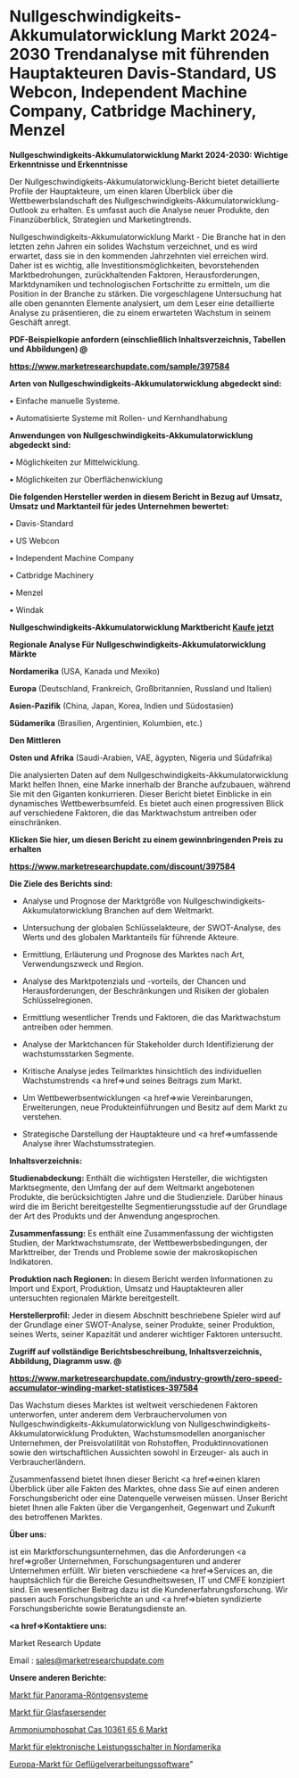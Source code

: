 # Nullgeschwindigkeits-Akkumulatorwicklung Markt 2024-2030 Trendanalyse mit führenden Hauptakteuren Davis-Standard, US Webcon, Independent Machine Company, Catbridge Machinery, Menzel

<strong>Nullgeschwindigkeits-Akkumulatorwicklung Markt 2024-2030: Wichtige Erkenntnisse und Erkenntnisse</strong>

Der Nullgeschwindigkeits-Akkumulatorwicklung-Bericht bietet detaillierte Profile der Hauptakteure, um einen klaren Überblick über die Wettbewerbslandschaft des Nullgeschwindigkeits-Akkumulatorwicklung-Outlook zu erhalten. Es umfasst auch die Analyse neuer Produkte, den Finanzüberblick, Strategien und Marketingtrends.

Nullgeschwindigkeits-Akkumulatorwicklung Markt - Die Branche hat in den letzten zehn Jahren ein solides Wachstum verzeichnet, und es wird erwartet, dass sie in den kommenden Jahrzehnten viel erreichen wird. Daher ist es wichtig, alle Investitionsmöglichkeiten, bevorstehenden Marktbedrohungen, zurückhaltenden Faktoren, Herausforderungen, Marktdynamiken und technologischen Fortschritte zu ermitteln, um die Position in der Branche zu stärken. Die vorgeschlagene Untersuchung hat alle oben genannten Elemente analysiert, um dem Leser eine detaillierte Analyse zu präsentieren, die zu einem erwarteten Wachstum in seinem Geschäft anregt.



<strong><b>PDF-Beispielkopie anfordern (einschließlich Inhaltsverzeichnis, Tabellen und Abbildungen) @ </b></strong>

<strong><a href=https://www.marketresearchupdate.com/sample/397584>

<strong>https://www.marketresearchupdate.com/sample/397584</u></a></strong></strong>



<strong>Arten von Nullgeschwindigkeits-Akkumulatorwicklung abgedeckt sind:</strong>

• Einfache manuelle Systeme.

• Automatisierte Systeme mit Rollen- und Kernhandhabung



<strong>Anwendungen von Nullgeschwindigkeits-Akkumulatorwicklung abgedeckt sind:</strong>

• Möglichkeiten zur Mittelwicklung.

• Möglichkeiten zur Oberflächenwicklung



<strong>Die folgenden Hersteller werden in diesem Bericht in Bezug auf Umsatz, Umsatz und Marktanteil für jedes Unternehmen bewertet:</strong>

• Davis-Standard

• US Webcon

• Independent Machine Company

• Catbridge Machinery

• Menzel

• Windak



<strong>Nullgeschwindigkeits-Akkumulatorwicklung Marktbericht <a href=https://www.marketresearchupdate.com/buynow/397584>Kaufe jetzt</a></strong>



<strong>Regionale Analyse Für Nullgeschwindigkeits-Akkumulatorwicklung Märkte</strong>



<strong>Nordamerika</strong> (USA, Kanada und Mexiko)



<strong>Europa</strong> (Deutschland, Frankreich, Großbritannien, Russland und Italien)



<strong>Asien-Pazifik</strong> (China, Japan, Korea, Indien und Südostasien)



<strong>Südamerika</strong> (Brasilien, Argentinien, Kolumbien, etc.)



<strong>Den Mittleren</strong> 

<strong>Osten und Afrika</strong> (Saudi-Arabien, VAE, ägypten, Nigeria und Südafrika)

Die analysierten Daten auf dem Nullgeschwindigkeits-Akkumulatorwicklung Markt helfen Ihnen, eine Marke innerhalb der Branche aufzubauen, während Sie mit den Giganten konkurrieren. Dieser Bericht bietet Einblicke in ein dynamisches Wettbewerbsumfeld. Es bietet auch einen progressiven Blick auf verschiedene Faktoren, die das Marktwachstum antreiben oder einschränken.



<strong>Klicken Sie hier, um diesen Bericht zu einem gewinnbringenden Preis zu erhalten
</strong>

<strong><a href=https://www.marketresearchupdate.com/discount/397584>https://www.marketresearchupdate.com/discount/397584</b></u></strong></a>



<strong>Die Ziele des Berichts sind:</strong>

- Analyse und Prognose der Marktgröße von Nullgeschwindigkeits-Akkumulatorwicklung Branchen auf dem Weltmarkt.

- Untersuchung der globalen Schlüsselakteure, der SWOT-Analyse, des Werts und des globalen Marktanteils für führende Akteure.

- Ermittlung, Erläuterung und Prognose des Marktes nach Art, Verwendungszweck und Region.

- Analyse des Marktpotenzials und -vorteils, der Chancen und Herausforderungen, der Beschränkungen und Risiken der globalen Schlüsselregionen.

- Ermittlung wesentlicher Trends und Faktoren, die das Marktwachstum antreiben oder hemmen.

- Analyse der Marktchancen für Stakeholder durch Identifizierung der wachstumsstarken Segmente.

- Kritische Analyse jedes Teilmarktes hinsichtlich des individuellen Wachstumstrends <a href=>und</a> seines Beitrags zum Markt.

- Um Wettbewerbsentwicklungen <a href=>wie</a> Vereinbarungen, Erweiterungen, neue Produkteinführungen und Besitz auf dem Markt zu verstehen.

- Strategische Darstellung der Hauptakteure und <a href=>umfas</a>sende Analyse ihrer Wachstumsstrategien.



<strong>Inhaltsverzeichnis:</strong>



<strong>Studienabdeckung:</strong> Enthält die wichtigsten Hersteller, die wichtigsten Marktsegmente, den Umfang der auf dem Weltmarkt angebotenen Produkte, die berücksichtigten Jahre und die Studienziele. Darüber hinaus wird die im Bericht bereitgestellte Segmentierungsstudie auf der Grundlage der Art des Produkts und der Anwendung angesprochen.



<strong>Zusammenfassung:</strong> Es enthält eine Zusammenfassung der wichtigsten Studien, der Marktwachstumsrate, der Wettbewerbsbedingungen, der Markttreiber, der Trends und Probleme sowie der makroskopischen Indikatoren.



<strong>Produktion nach Regionen:</strong> In diesem Bericht werden Informationen zu Import und Export, Produktion, Umsatz und Hauptakteuren aller untersuchten regionalen Märkte bereitgestellt.



<strong>Herstellerprofil:</strong> Jeder in diesem Abschnitt beschriebene Spieler wird auf der Grundlage einer SWOT-Analyse, seiner Produkte, seiner Produktion, seines Werts, seiner Kapazität und anderer wichtiger Faktoren untersucht.



<strong><b>Zugriff auf vollständige Berichtsbeschreibung, Inhaltsverzeichnis, Abbildung, Diagramm usw. @ </b></strong>

<strong><a href=https://www.marketresearchupdate.com/industry-growth/zero-speed-accumulator-winding-market-statistices-397584>https://www.marketresearchupdate.com/industry-growth/zero-speed-accumulator-winding-market-statistices-397584</a></strong>

Das Wachstum dieses Marktes ist weltweit verschiedenen Faktoren unterworfen, unter anderem dem Verbrauchervolumen von Nullgeschwindigkeits-Akkumulatorwicklung von Nullgeschwindigkeits-Akkumulatorwicklung Produkten, Wachstumsmodellen anorganischer Unternehmen, der Preisvolatilität von Rohstoffen, Produktinnovationen sowie den wirtschaftlichen Aussichten sowohl in Erzeuger- als auch in Verbraucherländern.

Zusammenfassend bietet Ihnen dieser Bericht <a href=>einen</a> klaren Überblick über alle Fakten des Marktes, ohne dass Sie auf einen anderen Forschungsbericht oder eine Datenquelle verweisen müssen. Unser Bericht bietet Ihnen alle Fakten über die Vergangenheit, Gegenwart und Zukunft des betroffenen Marktes.



<strong>Über uns:</strong>

 ist ein Marktforschungsunternehmen, das die Anforderungen <a href=>großer</a> Unternehmen, Forschungsagenturen und anderer Unternehmen erfüllt. Wir bieten verschiedene <a href=>Services</a> an, die hauptsächlich für die Bereiche Gesundheitswesen, IT und CMFE konzipiert sind. Ein wesentlicher Beitrag dazu ist die Kundenerfahrungsforschung. Wir passen auch Forschungsberichte an und <a href=>bieten</a> syndizierte Forschungsberichte sowie Beratungsdienste an.



<strong><a href=>Kontaktiere uns:</a></strong>

Market Research Update

Email : sales@marketresearchupdate.com



<strong>Unsere anderen Berichte:</strong>

<a href=https://www.linkedin.com/pulse/panoramic-x-ray-system-market-2023-future-scope>Markt für Panorama-Röntgensysteme</a>

<a href=https://www.linkedin.com/pulse/fiber-optic-transmitter-market-size-trends>Markt für Glasfasersender</a>

<a href=https://www.linkedin.com/pulse/ammonium-phosphate-cas-10361-65-6-market-2023>Ammoniumphosphat Cas 10361 65 6 Markt</a>

<a href=https://www.linkedin.com/pulse/north-america-electronic-circuit-breaker-market-2023-2030>Markt für elektronische Leistungsschalter in Nordamerika</a>

<a href=https://www.linkedin.com/pulse/europe-poultry-processing-software-market-2023-u2otf/>Europa-Markt für Geflügelverarbeitungssoftware</a>"
